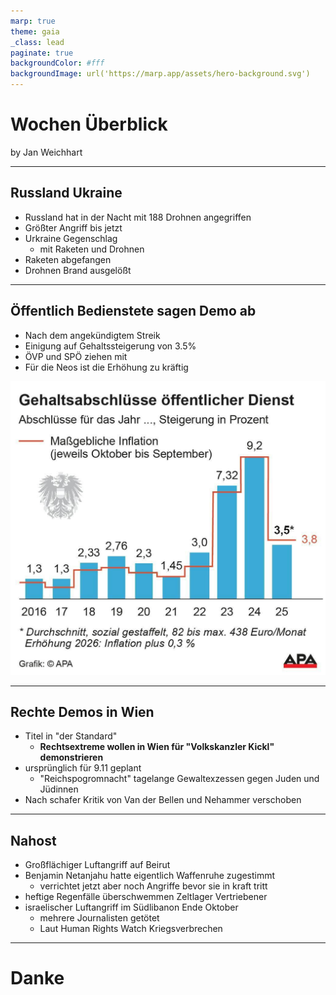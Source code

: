 ```yaml
---
marp: true
theme: gaia
_class: lead
paginate: true
backgroundColor: #fff
backgroundImage: url('https://marp.app/assets/hero-background.svg')
---
```


# **Wochen Überblick**

by Jan Weichhart

---

## **Russland Ukraine**

- Russland hat in der Nacht mit 188 Drohnen angegriffen
- Größter Angriff bis jetzt
- Urkraine Gegenschlag
  - mit Raketen und Drohnen
- Raketen abgefangen
- Drohnen Brand ausgelößt

---

## **Öffentlich Bedienstete sagen Demo ab**

- Nach dem angekündigtem Streik
- Einigung auf Gehaltssteigerung von 3.5%
- ÖVP und SPÖ ziehen mit
- Für die Neos ist die Erhöhung zu kräftig

![bg right:40% w:500px](./img/b34b0d00-82fe-4a8d-a49a-c939b6dcb63f.jpg)

---

## **Rechte Demos in Wien**

- Titel in "der Standard"
  - **Rechtsextreme wollen in Wien für "Volkskanzler Kickl" demonstrieren**
- ursprünglich für 9.11 geplant
  - "Reichspogromnacht" tagelange Gewaltexzessen gegen Juden und Jüdinnen
- Nach schafer Kritik von Van der Bellen und Nehammer verschoben

---

## **Nahost**

- Großflächiger Luftangriff auf Beirut
- Benjamin Netanjahu hatte eigentlich Waffenruhe zugestimmt
  - verrichtet jetzt aber noch Angriffe bevor sie in kraft tritt
- heftige Regenfälle überschwemmen Zeltlager Vertriebener
- israelischer Luftangriff im Südlibanon Ende Oktober
  - mehrere Journalisten getötet
  - Laut Human Rights Watch Kriegsverbrechen

---

# Danke 